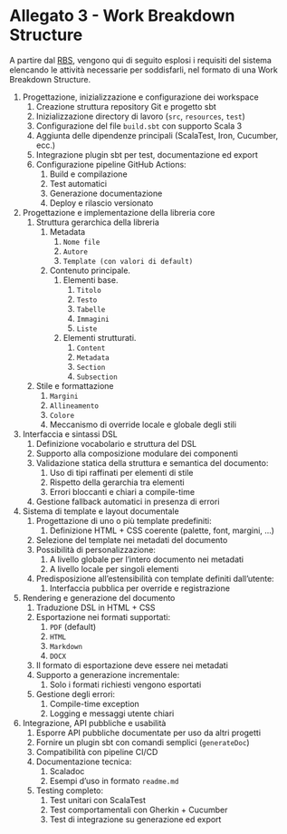 # Allegato 3 - Work Breakdown Structure

A partire dal [RBS](../process/Allegato-2.md), vengono qui di seguito esplosi i requisiti del sistema elencando le attività necessarie per soddisfarli, nel formato di una Work Breakdown Structure.

1. Progettazione, inizializzazione e configurazione dei workspace
   1. Creazione struttura repository Git e progetto sbt
   2. Inizializzazione directory di lavoro (`src`, `resources`, `test`)
   3. Configurazione del file `build.sbt` con supporto Scala 3
   4. Aggiunta delle dipendenze principali (ScalaTest, Iron, Cucumber, ecc.)
   5. Integrazione plugin sbt per test, documentazione ed export
   6. Configurazione pipeline GitHub Actions:
      1.  Build e compilazione
      2.  Test automatici
      3.  Generazione documentazione
      4.  Deploy e rilascio versionato
2. Progettazione e implementazione della libreria core
   1. Struttura gerarchica della libreria
      1. Metadata
         1. `Nome file`
         2. `Autore`
         3. `Template (con valori di default)`
      2. Contenuto principale.
         1. Elementi base.
            1. `Titolo`
            2. `Testo`
            3. `Tabelle`
            4. `Immagini`
            5. `Liste`
         2. Elementi strutturati.
            1. `Content`
            2. `Metadata`
            3. `Section`
            4. `Subsection`
   2. Stile e formattazione
      1. `Margini`
      2. `Allineamento`
      3. `Colore`
      4. Meccanismo di override locale e globale degli stili
3. Interfaccia e sintassi DSL
   1.  Definizione vocabolario e struttura del DSL
   2.  Supporto alla composizione modulare dei componenti
   3.  Validazione statica della struttura e semantica del documento:
       1.  Uso di tipi raffinati per elementi di stile
       2.  Rispetto della gerarchia tra elementi
       3.  Errori bloccanti e chiari a compile-time
   4.  Gestione fallback automatici in presenza di errori
4. Sistema di template e layout documentale
   1. Progettazione di uno o più template predefiniti:
      1. Definizione HTML + CSS coerente (palette, font, margini, ...)
   2. Selezione del template nei metadati del documento
   3. Possibilità di personalizzazione:
      1. A livello globale per l’intero documento nei metadati
      2. A livello locale per singoli elementi
   4. Predisposizione all’estensibilità con template definiti dall’utente:
      1. Interfaccia pubblica per override e registrazione
5. Rendering e generazione del documento
   1. Traduzione DSL in HTML + CSS
   2. Esportazione nei formati supportati:
      1. `PDF` (default)
      2. `HTML`
      3. `Markdown`
      4. `DOCX`
   3. Il formato di esportazione deve essere nei metadati
   4. Supporto a generazione incrementale:
      1. Solo i formati richiesti vengono esportati
   5. Gestione degli errori:
      1. Compile-time exception
      2. Logging e messaggi utente chiari
6. Integrazione, API pubbliche e usabilità
   1. Esporre API pubbliche documentate per uso da altri progetti
   2. Fornire un plugin sbt con comandi semplici (`generateDoc`)
   3. Compatibilità con pipeline CI/CD
   4. Documentazione tecnica:
      1. Scaladoc
      2. Esempi d’uso in formato `readme.md`
   5. Testing completo:
      1. Test unitari con ScalaTest
      2. Test comportamentali con Gherkin + Cucumber
      3. Test di integrazione su generazione ed export